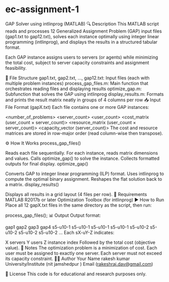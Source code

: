 # ec-assignment-1
GAP Solver using intlinprog (MATLAB)
🔍 Description
This MATLAB script reads and processes 12 Generalized Assignment Problem (GAP) input files (gap1.txt to gap12.txt), solves each instance optimally using integer linear programming (intlinprog), and displays the results in a structured tabular format.

Each GAP instance assigns users to servers (or agents) while minimizing the total cost, subject to server capacity constraints and assignment feasibility.

📂 File Structure
gap1.txt, gap2.txt, ..., gap12.txt: Input files (each with multiple problem instances)
process_gap_files.m: Main function that orchestrates reading files and displaying results
optimize_gap.m: Subfunction that solves the GAP using intlinprog
display_results.m: Formats and prints the result matrix neatly in groups of 4 columns per row
📥 Input File Format (gapX.txt)
Each file contains one or more GAP instances:

<number_of_problems>
<server_count> <user_count>
<cost_matrix (user_count × server_count)>
<resource_matrix (user_count × server_count)>
<capacity_vector (server_count)>
The cost and resource matrices are stored in row-major order (read column-wise then transpose).

⚙️ How It Works
process_gap_files()

Reads each file sequentially.
For each instance, reads matrix dimensions and values.
Calls optimize_gap() to solve the instance.
Collects formatted outputs for final display.
optimize_gap()

Converts GAP to integer linear programming (ILP) format.
Uses intlinprog to compute the optimal binary assignment.
Reshapes the flat solution back to a matrix.
display_results()

Displays all results in a grid layout (4 files per row).
🧪 Requirements
MATLAB R2017b or later
Optimization Toolbox (for intlinprog)
▶️ How to Run
Place all 12 gapX.txt files in the same directory as the script, then run:

process_gap_files();
📊 Output
Output format:

gap1            gap2            gap3            gap4
s5-u10-1        s5-u10-1        s5-u10-1        s5-u10-1
s5-u10-2        s5-u10-2        s5-u10-2        s5-u10-2
...
Each sX-uY-Z indicates:

X servers
Y users
Z instance index
Followed by the total cost (objective value).
📌 Notes
The optimization problem is a minimization of cost.
Each user must be assigned to exactly one server.
Each server must not exceed its capacity constraint.
🧑‍💻 Author
Your Name rakesh kumar
University/Institute (nit jamshedpur )
Email (rakeshraj.dav@gmail.com)

📃 License
This code is for educational and research purposes only.
